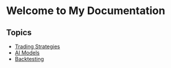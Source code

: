 # Welcome to My Documentation

## Topics
- [Trading Strategies](trading-strategy.md)
- [AI Models](ai-models.md)
- [Backtesting](trading/backtesting.md)
